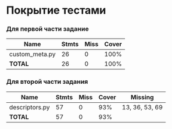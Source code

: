 # Покрытие тестами

### Для первой части задание 

| **Name**       | **Stmts** | **Miss**   | **Cover**   |
|----------------|-----------|------------|-------------|
| custom_meta.py | 26        | 0          | 100%        |
| **TOTAL**      | 26        | 0          | 100%        |

### Для второй части задания

| **Name**       | **Stmts** | **Miss** | **Cover** | Missing        |
|----------------|-----------|----------|-----------|----------------|
| descriptors.py | 57        | 0        | 93%       | 13, 36, 53, 69 |
| **TOTAL**      | 57        | 0        | 93%       |                |
